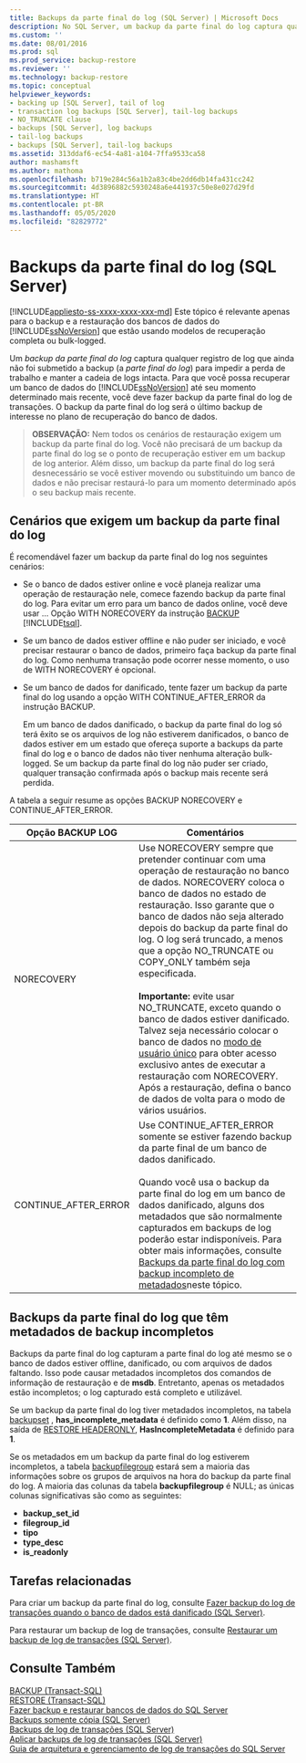 ```yaml
---
title: Backups da parte final do log (SQL Server) | Microsoft Docs
description: No SQL Server, um backup da parte final do log captura qualquer registro de log que ainda não foi submetido a backup para impedir a perda de dados e manter a cadeia de logs intacta.
ms.custom: ''
ms.date: 08/01/2016
ms.prod: sql
ms.prod_service: backup-restore
ms.reviewer: ''
ms.technology: backup-restore
ms.topic: conceptual
helpviewer_keywords:
- backing up [SQL Server], tail of log
- transaction log backups [SQL Server], tail-log backups
- NO_TRUNCATE clause
- backups [SQL Server], log backups
- tail-log backups
- backups [SQL Server], tail-log backups
ms.assetid: 313ddaf6-ec54-4a81-a104-7ffa9533ca58
author: mashamsft
ms.author: mathoma
ms.openlocfilehash: b719e284c56a1b2a83c4be2dd6db14fa431cc242
ms.sourcegitcommit: 4d3896882c5930248a6e441937c50e8e027d29fd
ms.translationtype: HT
ms.contentlocale: pt-BR
ms.lasthandoff: 05/05/2020
ms.locfileid: "82829772"
---
```

# <a name="tail-log-backups-sql-server"></a>Backups da parte final do log (SQL Server)
[!INCLUDE[appliesto-ss-xxxx-xxxx-xxx-md](../../includes/appliesto-ss-xxxx-xxxx-xxx-md.md)]
  Este tópico é relevante apenas para o backup e a restauração dos bancos de dados do [!INCLUDE[ssNoVersion](../../includes/ssnoversion-md.md)] que estão usando modelos de recuperação completa ou bulk-logged.  
  
 Um *backup da parte final do log* captura qualquer registro de log que ainda não foi submetido a backup (a *parte final do log*) para impedir a perda de trabalho e manter a cadeia de logs intacta. Para que você possa recuperar um banco de dados do [!INCLUDE[ssNoVersion](../../includes/ssnoversion-md.md)] até seu momento determinado mais recente, você deve fazer backup da parte final do log de transações. O backup da parte final do log será o último backup de interesse no plano de recuperação do banco de dados.  
  
> **OBSERVAÇÃO:** Nem todos os cenários de restauração exigem um backup da parte final do log. Você não precisará de um backup da parte final do log se o ponto de recuperação estiver em um backup de log anterior. Além disso, um backup da parte final do log será desnecessário se você estiver movendo ou substituindo um banco de dados e não precisar restaurá-lo para um momento determinado após o seu backup mais recente.  
  
   ##  <a name="scenarios-that-require-a-tail-log-backup"></a><a name="TailLogScenarios"></a> Cenários que exigem um backup da parte final do log  
 É recomendável fazer um backup da parte final do log nos seguintes cenários:  
  
-   Se o banco de dados estiver online e você planeja realizar uma operação de restauração nele, comece fazendo backup da parte final do log. Para evitar um erro para um banco de dados online, você deve usar ... Opção WITH NORECOVERY da instrução [BACKUP](../../t-sql/statements/backup-transact-sql.md) [!INCLUDE[tsql](../../includes/tsql-md.md)].  
  
-   Se um banco de dados estiver offline e não puder ser iniciado, e você precisar restaurar o banco de dados, primeiro faça backup da parte final do log. Como nenhuma transação pode ocorrer nesse momento, o uso de WITH NORECOVERY é opcional.  
  
-   Se um banco de dados for danificado, tente fazer um backup da parte final do log usando a opção WITH CONTINUE_AFTER_ERROR da instrução BACKUP.  
  
     Em um banco de dados danificado, o backup da parte final do log só terá êxito se os arquivos de log não estiverem danificados, o banco de dados estiver em um estado que ofereça suporte a backups da parte final do log e o banco de dados não tiver nenhuma alteração bulk-logged. Se um backup da parte final do log não puder ser criado, qualquer transação confirmada após o backup mais recente será perdida.  
  
 A tabela a seguir resume as opções BACKUP NORECOVERY e CONTINUE_AFTER_ERROR.  
  
|Opção BACKUP LOG|Comentários|  
|-----------------------|--------------|  
|NORECOVERY|Use NORECOVERY sempre que pretender continuar com uma operação de restauração no banco de dados. NORECOVERY coloca o banco de dados no estado de restauração. Isso garante que o banco de dados não seja alterado depois do backup da parte final do log. O log será truncado, a menos que a opção NO_TRUNCATE ou COPY_ONLY também seja especificada.<br /><br /> **Importante:** evite usar NO_TRUNCATE, exceto quando o banco de dados estiver danificado. Talvez seja necessário colocar o banco de dados no [modo de usuário único](../../relational-databases/databases/set-a-database-to-single-user-mode.md) para obter acesso exclusivo antes de executar a restauração com NORECOVERY. Após a restauração, defina o banco de dados de volta para o modo de vários usuários. |  
|CONTINUE_AFTER_ERROR|Use CONTINUE_AFTER_ERROR somente se estiver fazendo backup da parte final de um banco de dados danificado.<br /><br /> Quando você usa o backup da parte final do log em um banco de dados danificado, alguns dos metadados que são normalmente capturados em backups de log poderão estar indisponíveis. Para obter mais informações, consulte [Backups da parte final do log com backup incompleto de metadados](#IncompleteMetadata)neste tópico.|  
  
##  <a name="tail-log-backups-that-have-incomplete-backup-metadata"></a><a name="IncompleteMetadata"></a> Backups da parte final do log que têm metadados de backup incompletos  
 Backups da parte final do log capturam a parte final do log até mesmo se o banco de dados estiver offline, danificado, ou com arquivos de dados faltando. Isso pode causar metadados incompletos dos comandos de informação de restauração e de **msdb**. Entretanto, apenas os metadados estão incompletos; o log capturado está completo e utilizável.  
  
 Se um backup da parte final do log tiver metadados incompletos, na tabela [backupset](../../relational-databases/system-tables/backupset-transact-sql.md) , **has_incomplete_metadata** é definido como **1**. Além disso, na saída de [RESTORE HEADERONLY](../../t-sql/statements/restore-statements-headeronly-transact-sql.md), **HasIncompleteMetadata** é definido para **1**.  
  
 Se os metadados em um backup da parte final do log estiverem incompletos, a tabela [backupfilegroup](../../relational-databases/system-tables/backupfilegroup-transact-sql.md) estará sem a maioria das informações sobre os grupos de arquivos na hora do backup da parte final do log. A maioria das colunas da tabela **backupfilegroup** é NULL; as únicas colunas significativas são como as seguintes:  
  
-   **backup_set_id**  
-   **filegroup_id**  
-   **tipo**  
-   **type_desc**  
-   **is_readonly**  
  
##  <a name="related-tasks"></a><a name="RelatedTasks"></a> Tarefas relacionadas  
 Para criar um backup da parte final do log, consulte [Fazer backup do log de transações quando o banco de dados está danificado &#40;SQL Server&#41;](../../relational-databases/backup-restore/back-up-the-transaction-log-when-the-database-is-damaged-sql-server.md).  
  
 Para restaurar um backup de log de transações, consulte [Restaurar um backup de log de transações &#40;SQL Server&#41;](../../relational-databases/backup-restore/restore-a-transaction-log-backup-sql-server.md).  
    
## <a name="see-also"></a>Consulte Também  
 [BACKUP &#40;Transact-SQL&#41;](../../t-sql/statements/backup-transact-sql.md)   
 [RESTORE &#40;Transact-SQL&#41;](../../t-sql/statements/restore-statements-transact-sql.md)   
 [Fazer backup e restaurar bancos de dados do SQL Server](../../relational-databases/backup-restore/back-up-and-restore-of-sql-server-databases.md)   
 [Backups somente cópia &#40;SQL Server&#41;](../../relational-databases/backup-restore/copy-only-backups-sql-server.md)   
 [Backups de log de transações &#40;SQL Server&#41;](../../relational-databases/backup-restore/transaction-log-backups-sql-server.md)   
 [Aplicar backups de log de transações &#40;SQL Server&#41;](../../relational-databases/backup-restore/apply-transaction-log-backups-sql-server.md)    
 [Guia de arquitetura e gerenciamento de log de transações do SQL Server](../../relational-databases/sql-server-transaction-log-architecture-and-management-guide.md)
  
